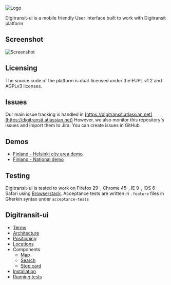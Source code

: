 ![Logo](https://raw.githubusercontent.com/wiki/HSLdevcom/digitransit/images/logo.png)

Digitransit-ui is a mobile friendly User interface built to work with Digitransit platform

## Screenshot
![Screenshot](https://raw.githubusercontent.com/HSLdevcom/digitransit-ui/master/docs/images/screenshot.png)

## Licensing
The source code of the platform is dual-licensed under the EUPL v1.2 and AGPLv3 licenses.

## Issues
Our main issue tracking is handled in [https://digitransit.atlassian.net](https://digitransit.atlassian.net)
However, we also monitor this repository's issues and import them to Jira. You can create issues in GitHub.

## Demos
* [Finland - Helsinki city area demo](http://matka.hsl.fi/)
* [Finland - National demo](http://digitransit.fi/digitransit-ui/)

## Testing

Digitransit-ui is tested to work on Firefox 29-, Chrome 45-, IE 9-, iOS 6- Safari using [Browserstack](http://www.browserstack.com/). Acceptance tests are written in `.feature` files in Gherkin syntax under `acceptance-tests`

## Digitransit-ui
* [Terms](docs/Terms.md)
* [Architecture](docs/Architecture.md)
* [Positioning](docs/Position.md)
* [Locations](docs/Location.md)
* Components
  * [Map](docs/Component-map.md)
  * [Search](docs/Component-search.md)
  * [Stop card](docs/Component-stop-card.md)
* [Installation](docs/Installation.md)
* [Running tests](docs/Tests.md)
